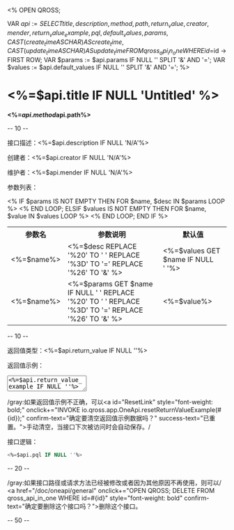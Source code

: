 <%
OPEN QROSS;

VAR $api := SELECT title, description, method, path, return_value, creator, mender, return_value_example, pql, default_values, params, CAST(create_time AS CHAR) AS create_time, CAST(update_time AS CHAR) AS update_time  FROM qross_api_in_one WHERE id=$id -> FIRST ROW;
VAR $params := $api.params IF NULL '' SPLIT '&' AND '=';
VAR $values := $api.default_values IF NULL '' SPLIT '&' AND '=';
%>

# <%=$api.title IF NULL 'Untitled' %>

<b class="gray f16"><%=$api.method%></b> <b style="color: #DDDDDD; font-size: 1.25rem">: </b> <b class="f20" click-to-copy><%=$api.path%></b> 

-- 10 --

接口描述：<%=$api.description IF NULL 'N/A'%>

创建者：<%=$api.creator IF NULL 'N/A'%>

维护者：<%=$api.mender IF NULL 'N/A'%>

参数列表：

<table cellpadding="8" cellspacing="1" border="0">
    <tr>
        <th>参数名</th>
        <th>参数说明</th>
        <th>默认值</th>
    </tr>    
    <% 
    IF $params IS NOT EMPTY THEN
        FOR $name, $desc IN $params LOOP %>
        <tr>
            <td click-to-copy><%=$name%></td>
            <td><%=$desc REPLACE '%20' TO ' ' REPLACE '%3D' TO '=' REPLACE '%26' TO '&' %></td>
            <td><%=$values GET $name IF NULL '&nbsp;'%></td>
        </tr>
    <% END LOOP;
    ELSIF $values IS NOT EMPTY THEN
        FOR $name, $value IN $values LOOP %>
        <tr>
            <td click-to-copy><%=$name%></td>
            <td><%=$params GET $name IF NULL '&nbsp;' REPLACE '%20' TO ' ' REPLACE '%3D' TO '=' REPLACE '%26' TO '&' %></td>
            <td><%=$value%></td>            
        </tr>
     <% END LOOP;
    END IF %> 
</table>

-- 10 --

返回值类型：<%=$api.return_value IF NULL ''%>

返回值示例：

<textarea coder="json" clear-after="click:#ResetLink"><%=$api.return_value_example IF NULL ''%></textarea>

/gray:如果返回值示例不正确，可以<a id="ResetLink" style="font-weight: bold;" onclick+="INVOKE io.qross.app.OneApi.resetReturnValueExample(#{id});" confirm-text="确定要清空返回值示例数据吗？" success-text="已重置。">手动清空</a>，当接口下次被访问时会自动保存。/  

接口逻辑：

```sql
<%=$api.pql IF NULL ''%>
```

-- 20 --

/gray:如果接口路径或请求方法已经被修改或者因为其他原因不再使用，则可以/ <a href="/doc/oneapi/general" onclick+="OPEN QROSS; DELETE FROM qross_api_in_one WHERE id=#{id}" style="font-weight: bold" confirm-text="确定要删除这个接口吗？">删除这个接口</a>。

-- 50 --